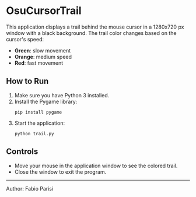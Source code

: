 # OsuCursorTrail

This application displays a trail behind the mouse cursor in a 1280x720 px window with a black background. The trail color changes based on the cursor's speed:
- **Green**: slow movement
- **Orange**: medium speed
- **Red**: fast movement

## How to Run

1. Make sure you have Python 3 installed.
2. Install the Pygame library:
   ```
   pip install pygame
   ```
3. Start the application:
   ```
   python trail.py
   ```

## Controls
- Move your mouse in the application window to see the colored trail.
- Close the window to exit the program.

---
Author: Fabio Parisi